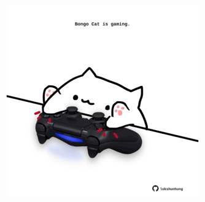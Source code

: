 <!-- built at 22/05/2025, 12:00:41 UTC -->
<p align="center">
  <img width="500" height="500" src="./ReadmeImage.svg">
</p>
